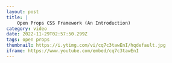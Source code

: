 ```yaml
---
layout: post
title: |
    Open Props CSS Framework (An Introduction)
category: video
date: 2022-11-29T02:57:50.299Z
tags: open props
thumbnail: https://i.ytimg.com/vi/cq7c3tawEnI/hqdefault.jpg
iframe: https://www.youtube.com/embed/cq7c3tawEnI
---
```

